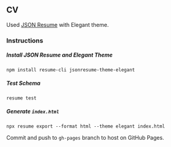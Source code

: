 ## CV

Used [JSON Resume](https://jsonresume.org) with Elegant theme.

### Instructions

##### Install JSON Resume and Elegant Theme

`npm install resume-cli jsonresume-theme-elegant`

##### Test Schema

`resume test`

##### Generate `index.html`

`npx resume export --format html --theme elegant index.html`

Commit and push to `gh-pages` branch to host on GitHub Pages.
